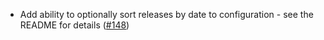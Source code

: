 - Add ability to optionally sort releases by date
  to configuration - see the README for details
  ([\#148](https://github.com/informalsystems/unclog/pull/148))
